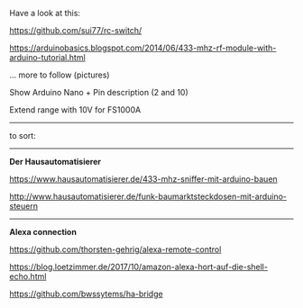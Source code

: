 Have a look at this:

https://github.com/sui77/rc-switch/

https://arduinobasics.blogspot.com/2014/06/433-mhz-rf-module-with-arduino-tutorial.html

... more to follow (pictures)

Show Arduino Nano + Pin description (2 and 10)

Extend range with 10V for FS1000A

---

to sort:

---

**Der Hausautomatisierer**

https://www.hausautomatisierer.de/433-mhz-sniffer-mit-arduino-bauen

http://www.hausautomatisierer.de/funk-baumarktsteckdosen-mit-arduino-steuern

---

**Alexa connection**

https://github.com/thorsten-gehrig/alexa-remote-control

https://blog.loetzimmer.de/2017/10/amazon-alexa-hort-auf-die-shell-echo.html

https://github.com/bwssytems/ha-bridge
